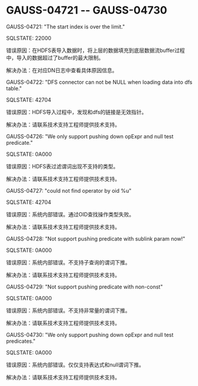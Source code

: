 # GAUSS-04721 -- GAUSS-04730

GAUSS-04721: "The start index is over the limit."

SQLSTATE: 22000

错误原因：在HDFS表导入数据时，将上层的数据填充到底层数据流buffer过程中，导入的数据超过了buffer的最大限制。

解决办法：在对应DN日志中查看具体原因信息。

GAUSS-04722: "DFS connector can not be NULL when loading data into dfs table."

SQLSTATE: 42704

错误原因：HDFS导入过程中，发现和dfs的链接是无效指针。

解决办法：请联系技术支持工程师提供技术支持。

GAUSS-04726: "We only support pushing down opExpr and null test predicate."

SQLSTATE: 0A000

错误原因：HDFS表过滤谓词出现不支持的类型。

解决办法：请联系技术支持工程师提供技术支持。

GAUSS-04727: "could not find operator by oid %u"

SQLSTATE: 42704

错误原因：系统内部错误。通过OID查找操作类型失败。

解决办法：请联系技术支持工程师提供技术支持。

GAUSS-04728: "Not support pushing predicate with sublink param now!"

SQLSTATE: 0A000

错误原因：系统内部错误。不支持子查询的谓词下推。

解决办法：请联系技术支持工程师提供技术支持。

GAUSS-04729: "Not support pushing predicate with non-const"

SQLSTATE: 0A000

错误原因：系统内部错误。不支持非常量的谓词下推。

解决办法：请联系技术支持工程师提供技术支持。

GAUSS-04730: "We only support pushing down opExpr and null test predicates."

SQLSTATE: 0A000

错误原因：系统内部错误。仅仅支持表达式和null谓词下推。

解决办法：请联系技术支持工程师提供技术支持。
